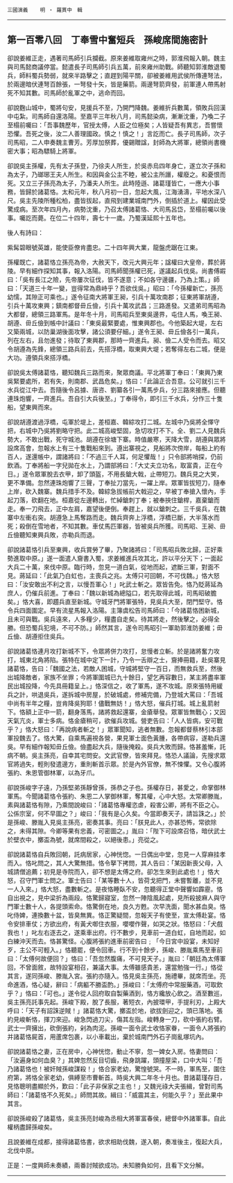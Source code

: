 

`三國演義`　　`明 ‧ 羅貫中　輯`

* * *

## 第一百零八回　丁奉雪中奮短兵　孫峻席間施密計

卻說姜維正走，遇著司馬師引兵攔截。原來姜維取雍州之時，郭淮飛報入朝。魏主與司馬懿商議停當。懿遣長子司馬師引兵五萬，前來雍州助戰。師聽知郭淮敵退蜀兵，師料蜀兵勢弱，就來半路擊之；直趕到陽平關，卻被姜維用武侯所傳連弩法，於兩邊暗伏連弩百餘張，一弩發十矢，皆是藥箭。兩邊弩箭齊發，前軍連人帶馬射死不知其數。司馬師於亂軍之中，逃命而回。

卻說麴山城中，蜀將句安，見援兵不至，乃開門降魏。姜維折兵數萬，領敗兵回漢中屯紮。司馬師自還洛陽。至嘉平三年秋八月，司馬懿染病，漸漸沈重，乃喚二子至榻前囑曰：「吾事魏歷年，官授太傅，人臣之位極矣；人皆疑吾有異志，吾嘗懷恐懼。吾死之後，汝二人善理國政。慎之！慎之！」言訖而亡。長子司馬師，次子司馬昭，二人申奏魏主曹芳。芳厚加祭葬，優錫贈諡，封師為大將軍，總領尚書機密大事；昭為驃騎上將軍。

卻說吳主孫權，先有太子孫登，乃徐夫人所生，於吳赤烏四年身亡，遂立次子孫和為太子，乃瑯琊王夫人所生。和因與金公主不睦，被公主所譖，權廢之。和憂恨而死。又立三子孫亮為太子，乃潘夫人所生。此時陸遜、諸葛瑾皆亡，一應大小事務，皆歸於諸葛恪。太和元年，秋八月初一日，忽起大風，江海湧濤，平地水深八尺。吳主先陵所種松柏，盡皆拔起，直飛到建業城南門外，倒插於道上。權因此受驚成病。至次年四月內，病勢沈重，乃召太傅諸葛恪、大司馬呂岱，至榻前囑以後事。囑訖而薨。在位二十四年，壽七十一歲。乃蜀漢延熙十五年也。

後人有詩曰：

紫髯碧眼號英雄，能使臣僚肯盡忠。二十四年興大業，龍盤虎踞在江東。

孫權既亡，諸葛恪立孫亮為帝，大赦天下，改元大興元年；諡權曰大皇帝，葬於蔣陵。早有細作探知其事，報入洛陽。司馬師聞孫權已死，遂議起兵伐吳。尚書傅嘏曰：「吳有長江之險，先帝屢次征伐，皆不遂意；不如各守邊疆，乃為上策。」師曰：「天道三十年一變，豈得常為鼎峙乎？吾欲伐吳。」昭曰：「今孫權新亡，孫亮幼懦，其隙正可乘也。」遂令征南大將軍王昶，引兵十萬攻南郡；征東將軍胡遵，引兵十萬攻東興；鎮南都督毌丘儉，引兵十萬攻武昌；三路進發。又遣弟司馬昭為大都督，總領三路軍馬。是年冬十月，司馬昭兵至東吳邊界，屯住人馬，喚王昶、胡遵、毌丘儉到帳中計議曰：「東吳最緊要處，惟東興郡也。今他築起大堤，左右又築兩城，以防巢湖後面攻擊，諸公須要仔細。」遂令王昶、毌丘儉各引一萬兵，列在左右，且勿進發；待取了東興郡，那時一齊進兵。昶、儉二人受令而去。昭又令胡遵為先鋒，總領三路兵前去，先搭浮橋，取東興大堤；若奪得左右二城，便是大功。遵領兵來搭浮橋。

卻說吳太傅諸葛恪，聽知魏兵三路而來，聚眾商議。平北將軍丁奉曰：「東興乃東吳緊要處所，若有失，則南郡、武昌危矣。」恪曰：「此論正合吾意。公可就引三千水兵從江中去。吾隨後令呂據、唐咨、劉纂各引一萬馬步兵，分三路來接應。但聽連珠炮響，一齊進兵。吾自引大兵後至。」丁奉得令，即引三千水兵，分作三十隻船，望東興而來。

卻說胡遵渡過浮橋，屯軍於堤上，差桓嘉、韓綜攻打二城。左城中乃吳將全懌守把，右城中乃吳將劉略守把。此二城高峻堅固，急切攻打不下。全、劉二人見魏兵勢大，不敢出戰，死守城池。胡遵在徐塘下寨。時值嚴寒，天降大雪，胡遵與眾將設席高會，忽報水上有三十隻戰船來到。遵出寨視之，見船將次傍岸，每船上約有百人，遂還帳中，謂諸將曰：「不過三千人耳，何足懼哉！」只令部將哨探，仍前飲酒。丁奉將船一字兒拋在水上，乃謂部將曰：「大丈夫立功名，取富貴，正在今日。」遂令眾軍脫去衣甲，卸了頭盔，不用長鎗大戟，止帶短刀。魏兵見之大笑，更不準備。忽然連珠炮響了三聲，丁奉扯刀當先，一躍上岸。眾軍皆拔短刀，隨奉上岸，砍入魏寨。魏兵措手不及。韓綜急拔帳前大戟迎之，早被丁奉搶入懷內，手起刀落，砍翻在地。桓嘉從左邊轉出，忙綽鎗刺丁奉；被奉挾住鎗桿，嘉棄鎗而走。奉一刀飛去，正中左肩，嘉望後便倒。奉趕上，就以鎗刺之。三千吳兵，在魏寨中左衝右突。胡遵急上馬奪路而走。魏兵齊奔上浮橋，浮橋已斷，大半落水而死；殺倒在雪地者，不知其數。車仗馬匹軍器，皆被吳兵所獲。司馬昭、王昶、毌丘儉聽知東興兵敗，亦勒兵而退。

卻說諸葛恪引兵至東興，收兵賞勞了畢，乃聚諸將曰：「司馬昭兵敗北歸，正好乘勢進取中原。」遂一面遣人齎書入蜀，求姜維進兵攻其北，許以平分天下；一面起大兵二十萬，來伐中原。臨行時，忽見一道白氣，從地而起，遮斷三軍，對面不見。蔣延曰：「此氣乃白虹也，主喪兵之兆。太傅只可回朝，不可伐魏。」恪大怒曰：「汝安敢出不利之言，以慢吾軍心！」叱武士斬之。眾皆告免。恪乃貶蔣延為庶人，仍催兵前進。丁奉曰：「魏以新城為總隘口，若先取得此城，司馬昭破膽矣。」恪大喜，即趲兵直至新城。守城牙門將軍張特，見吳兵大至，閉門堅守。恪令兵四面圍定。早有流星馬報入洛陽。主簿虞松告司馬師曰：「今諸葛恪困新城，且未可與戰。吳兵遠來，人多糧少，糧盡自走矣。待其將走，然後擊之，必得全勝。但恐蜀兵犯境，不可不防。」師然其言，遂令司馬昭引一軍助郭淮防姜維；毌丘儉、胡遵拒住吳兵。

卻說諸葛恪連月攻打新城不下，令眾將併力攻打，怠慢者立斬。於是諸將奮力攻打，城東北角將陷。張特在城中定下一計，乃令一舌辯之士，齎捧冊籍，赴吳寨見諸葛恪，告曰：「魏國之法，若敵人困城，守城將堅守一百日，而無救兵至，然後出城降敵者，家族不坐罪；今將軍圍城已九十餘日，望乞再容數日，某主將盡率軍民出城投降，今先具冊籍呈上。」恪深信之，收了軍馬，遂不攻城。原來張特用緩兵之計，哄退吳兵，遂拆城中房屋，於破城處，修補完備，乃登城大罵曰：「吾城中尚有半年之糧，豈肯降吳狗耶！儘戰無妨！」恪大怒，催兵打城。城上亂箭射下。恪額上正中一箭，翻身落馬，諸將救起還寨，金瘡舉發。眾軍皆無戰心；又因天氣亢炎，軍士多病。恪金瘡稍可，欲催兵攻城。營吏告曰：「人人皆病，安可戰乎？」恪大怒曰：「再說病者斬之！」眾軍聞知，逃者無數。忽報都督蔡林引本部軍投魏去了。恪大驚，自乘馬遍視各營，果見軍士面色黃腫，各帶病容，遂勒兵還吳。早有細作報知毌丘儉。儉盡起大兵，隨後掩殺。吳兵大敗而歸。恪甚羞慚，託病不朝。吳主孫亮，自幸其宅問安。文武官僚，皆來拜見。恪恐人議論，先搜求眾官將過失，輕則發遣邊方，重則斬首示眾。於是內外官僚，無不悚懼。又令心腹將張約、朱恩管御林軍，以為牙爪。

卻說孫峻字子遠，乃孫堅弟孫靜曾孫，孫恭之子也。孫權存日，甚愛之，命掌御林軍馬。今聞諸葛恪令張約、朱恩二人掌御林軍，奪其權，心中大怒。太常卿滕胤，素與諸葛恪有隙，乃乘間說峻曰：「諸葛恪專權恣虐，殺害公卿，將有不臣之心。公係宗室，何不早圖之？」峻曰：「我有是心久矣。今當即奏天子，請旨誅之。」於是孫峻、滕胤入見吳主孫亮，密奏其事。亮曰：「朕見此人，亦甚恐怖，常欲除之，未得其隙。今卿等果有忠義，可密圖之。」胤曰：「陛下可設席召恪，暗伏武士於壁衣中，擲盃為號，就席間殺之，以絕後患。」亮從之。

卻說諸葛恪自兵敗回朝，託病居家，心神恍惚。一日偶出中堂，忽見一人穿麻挂孝而入。恪叱問之，其人大驚無措。恪令拏下拷問，其人告曰：「某因新喪父母，入城請僧追薦；初見是寺院而入，卻不想是太傅之府。卻怎生來到此處也！」恪大怒，召守門軍士問之。軍士告曰：「某等數十人，皆荷戈把門，未嘗暫離，並不見一人入來。」恪大怒，盡數斬之。是夜恪睡臥不安，忽聽得正堂中聲響如霹靂。恪自出視之，見中梁折為兩段。恪驚歸寢室，忽然一陣陰風起處，見所殺披麻人與守門軍士數十人，各提頭索命。恪驚倒在地，良久方甦。次早洗面，聞水甚血臭。恪叱侍婢，連換數十盆，皆臭無異。恪正驚疑間，忽報天子有使至，宣太傅赴宴。恪令安排車仗；方欲出府，有黃犬啣住衣服，嚶嚶作聲，如哭之狀。恪怒曰：「犬戲我也！」叱左右逐去之，遂乘車出府。行不數步，見車前一道白虹，自地而起，如白練沖天而去。恪甚驚怪。心腹將張約進車前密告曰﹔「今日宮中設宴，未知好歹，主公不可輕入。」恪聽罷，便令回車。行不到十餘步，孫峻、滕胤乘馬至車前曰：「太傅何故便回？」恪曰：「吾忽然腹痛，不可見天子。」胤曰：「朝廷為太傅軍回，不曾面敘，故特設宴相召，兼議大事。太傅雖感貴恙，還當勉強一行。」恪從其言，遂同孫峻、滕胤入宮。張約亦隨入。恪見吳主孫亮，施禮畢，就席而坐。亮命進酒，恪心疑，辭曰：「病軀不勝盃酌。」孫峻曰：「太傅府中常服藥酒，可取飲乎？」恪曰：「可也。」遂令從人回府取自製藥酒到，恪方纔放心飲之。酒至數巡，吳主孫亮託事先起。孫峻下殿，脫了長服，著短衣，內披環甲，手提利刃，上殿大呼曰：「天子有詔誅逆賊！」諸葛恪大驚，擲盃於地，欲拔劍迎之，頭已落地。張約見峻斬恪，揮刀來迎。峻急閃過刀尖，傷其左指。峻轉身一刀，砍中張約右臂。武士一齊擁出，砍倒張約，剁為肉泥。孫峻一面令武士收恪家眷，一面令人將張約并諸葛恪屍首，用蘆席包裹，以小車載出，棄於城南門外石子崗亂塚坑內。

卻說諸葛恪之妻，正在房中，心神恍惚，動止不寧，忽一婢女入房。恪妻問曰：「汝遍身如何血臭？」其婢忽然反目切齒，飛身跳躍，頭撞屋梁，口中大叫：「吾乃諸葛恪也！被奸賊孫峻謀殺！」恪合家老幼，驚惶號哭。不一時，軍馬至，圍住府第，將恪全家老幼，俱縛至市曹斬首。時吳大興二年冬十月也。昔諸葛瑾存日，見恪聰明盡顯於外，歎曰：「此子非保家之主也！」又魏光祿大夫張緝，曾對司馬師曰：「諸葛恪不久死矣。」師問其故。緝曰：「威震其主，何能久乎？」至此果中其言。

卻說孫峻殺了諸葛恪，吳主孫亮封峻為丞相大將軍富春侯，總督中外諸軍事。自此權柄盡歸孫峻矣。

且說姜維在成都，接得諸葛恪書，欲求相助伐魏，遂入朝，奏准後主，復起大兵，北伐中原。

正是：一度興師未奏績，兩番討賊欲成功。未知勝負如何，且看下文分解。

* * *

